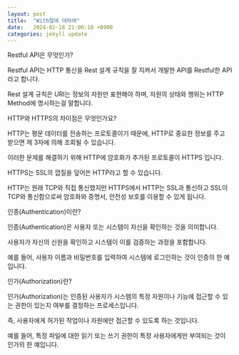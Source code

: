 ```yaml
---
layout: post
title:  "With절에 대하여"
date:   2024-02-18 21:06:18 +0900
categories: jekyll update
---
```

Restful API은 무엇인가?

Restful API는 HTTP 통신을 Rest 설계 규칙을 잘 지켜서 개발한 API를 Restful한 API라고 합니다.

Rest 설계 규칙은 URI는 정보의 자원만 표현해야 하며, 자원의 상태와 행위는 HTTP Method에 명시하는걸 말합니다.


HTTP와 HTTPS의 차이점은 무엇인가요?

HTTP는 평문 데이터를 전송하는 프로토콜이기 때문에, HTTP로 중요한 정보를 주고 받으면 제 3자에 의해 조회될 수 있습니다.

이러한 문제를 해결하기 위해 HTTP에 암호화가 추가된 프로토콜이 HTTPS 입니다.

HTTPS는 SSL의 껍질을 덮어쓴 HTTP라고 할 수 있습니다.

HTTP는 원래 TCP와 직접 통신했지만 HTTPS에서 HTTP는 SSL과 통신하고 SSL이 TCP와 통신함으로써 암호화와 증명서, 안전성 보호를 이용할 수 있게 됩니다.


인증(Authentication)이란?

인증(Authentication)은 사용자 또는 시스템이 자신을 확인하는 것을 의미합니다.

사용자가 자신의 신원을 확인하고 시스템이 이를 검증하는 과정을 포함합니다.

예를 들어, 사용자 이름과 비밀번호를 입력하여 시스템에 로그인하는 것이 인증의 한 예입니다.


인가(Authorization)란?

인가(Authorization)는 인증된 사용자가 시스템의 특정 자원이나 기능에 접근할 수 있는 권한이 있는지 여부를 결정하는 프로세스입니다.

즉, 사용자에게 허가된 작업이나 자원에만 접근할 수 있도록 하는 것입니다.

예를 들어, 특정 파일에 대한 읽기 또는 쓰기 권한이 특정 사용자에게만 부여되는 것이 인가의 한 예입니다.
